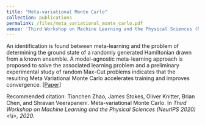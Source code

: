 ```yaml
---
title: "Meta-variational Monte Carlo"
collection: publications
permalink: /files/meta_variational_monte_carlo.pdf
venue: 'Third Workshop on Machine Learning and the Physical Sciences (NeurIPS 2020)'
---
```

An identification is found between meta-learning and the problem of determining the ground state of a randomly generated
Hamiltonian drawn from a known ensemble. A model-agnostic meta-learning approach is proposed to solve the associated 
learning problem and a preliminary experimental study of random Max-Cut problems indicates that the resulting Meta 
Variational Monte Carlo accelerates training and improves convergence.
[<a href="https://arxiv.org/abs/2011.10614">Paper</a>]

Recommended citation: Tianchen Zhao, James Stokes, Oliver Knitter, Brian Chen, and Shravan Veerapaneni. Meta-variational Monte Carlo.  In <i>Third Workshop on Machine Learning and the Physical Sciences (NeurIPS 2020)<\i>, 2020.